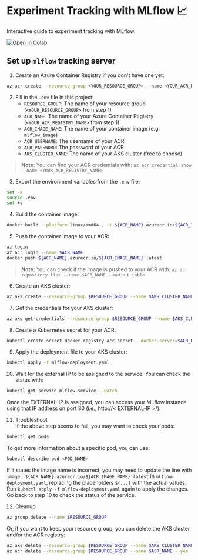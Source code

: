 # Experiment Tracking with MLflow 📈

Interactive guide to experiment tracking with MLflow.

[![Open In Colab](https://colab.research.google.com/assets/colab-badge.svg)](https://colab.research.google.com/github/dunnkers/experiment-tracking-with-mlflow/blob/main/notebooks/mlflow-demo.ipynb)

## Set up `mlflow` tracking server

1. Create an Azure Container Registry if you don't have one yet:
```bash
az acr create --resource-group <YOUR_RESOURCE_GROUP> --name <YOUR_ACR_REGISTRY_NAME> --sku Basic --admin-enabled true
```

2. Fill in the `.env` file in this project:
   - `RESOURCE_GROUP`: The name of your resource group (`<YOUR_RESOURCE_GROUP>` from step 1)
   - `ACR_NAME`: The name of your Azure Container Registry (`<YOUR_ACR_REGISTRY_NAME>` from step 1)
   - `ACR_IMAGE_NAME`: The name of your container image (e.g. `mlflow_image`)
   - `ACR_USERNAME`: The username of your ACR 
   - `ACR_PASSWORD`: The  password of your ACR
   - `AKS_CLUSTER_NAME`: The name of your AKS cluster (free to choose)

> **Note**: You can find your ACR credentials with: `az acr credential show --name <YOUR_ACR_REGISTRY_NAME>`

3. Export the environment variables from the `.env` file:
```bash
set -a
source .env
set +a
```

4. Build the container image:
```bash
docker build --platform linux/amd64 . -t ${ACR_NAME}.azurecr.io/${ACR_IMAGE_NAME}:latest
```

5. Push the container image to your ACR:
```bash
az login
az acr login --name $ACR_NAME
docker push ${ACR_NAME}.azurecr.io/${ACR_IMAGE_NAME}:latest
```

> **Note**: You can check if the image is pushed to your ACR with: `az acr repository list --name $ACR_NAME --output table`

6. Create an AKS cluster:
```bash
az aks create --resource-group $RESOURCE_GROUP --name $AKS_CLUSTER_NAME --node-count 1 --generate-ssh-keys
```

7. Get the credentials for your AKS cluster:
```bash
az aks get-credentials --resource-group $RESOURCE_GROUP --name $AKS_CLUSTER_NAME
```

8. Create a Kubernetes secret for your ACR:
```bash
kubectl create secret docker-registry acr-secret --docker-server=$ACR_NAME.azurecr.io --docker-username=$ACR_USERNAME --docker-password=$ACR_PASSWORD
```

9. Apply the deployment file to your AKS cluster:
```bash
kubectl apply -f mlflow-deployment.yaml
```

10. Wait for the external IP to be assigned to the service. You can check the status with:
```bash
kubectl get service mlflow-service --watch
```
Once the EXTERNAL-IP is assigned, you can access your MLflow instance using that IP address on port 80 (i.e., http://< EXTERNAL-IP >/).

11. Troubleshoot <br>
If the above step seems to fail, you may want to check your pods:
```bash
kubectl get pods
```
To get more information about a specific pod, you can use:
```bash
kubectl describe pod <POD_NAME>
```
If it states the image name is incorrect, you may need to update the line with `image: ${ACR_NAME}.azurecr.io/${ACR_IMAGE_NAME}:latest` in `mlflow-deployment.yaml`, replacing the placeholders `${...}` with the actual values. Run `kubectl apply -f mlflow-deployment.yaml` again to apply the changes. Go back to step 10 to check the status of the service.


12. Cleanup

```bash
az group delete --name $RESOURCE_GROUP
```

Or, if you want to keep your resource group, you can delete the AKS cluster and/or the ACR registry:
```bash
az aks delete --resource-group $RESOURCE_GROUP --name $AKS_CLUSTER_NAME --yes --no-wait
az acr delete --resource-group $RESOURCE_GROUP --name $ACR_NAME --yes --no-wait
```

